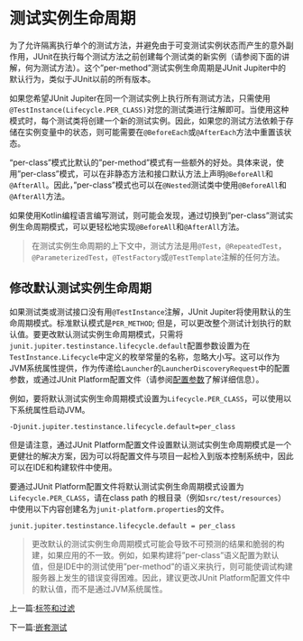 # 测试实例生命周期

为了允许隔离执行单个的测试方法，并避免由于可变测试实例状态而产生的意外副作用，JUnit在执行每个测试方法之前创建每个测试类的新实例（请参阅下面的讲解，何为测试方法）。这个”per-method”测试实例生命周期是JUnit Jupiter中的默认行为，类似于JUnit以前的所有版本。

如果您希望JUnit Jupiter在同一个测试实例上执行所有测试方法，只需使用`@TestInstance(Lifecycle.PER_CLASS)`对您的测试类进行注解即可。当使用这种模式时，每个测试类将创建一个新的测试实例。因此，如果您的测试方法依赖于存储在实例变量中的状态，则可能需要在`@BeforeEach`或`@AfterEach`方法中重置该状态。

“per-class”模式比默认的”per-method”模式有一些额外的好处。具体来说，使用”per-class”模式，可以在非静态方法和接口默认方法上声明`@BeforeAll`和`@AfterAll`。因此，”per-class”模式也可以在`@Nested`测试类中使用`@BeforeAll`和`@AfterAll`方法。

如果使用Kotlin编程语言编写测试，则可能会发现，通过切换到”per-class”测试实例生命周期模式，可以更轻松地实现`@BeforeAll`和`@AfterAll`方法。

> 在测试实例生命周期的上下文中，测试方法是用`@Test`，`@RepeatedTest`，`@ParameterizedTest`，`@TestFactory`或`@TestTemplate`注解的任何方法。

## 修改默认测试实例生命周期

如果测试类或测试接口没有用`@TestInstance`注解，JUnit Jupiter将使用默认的生命周期模式。标准默认模式是`PER_METHOD`; 但是，可以更改整个测试计划执行的默认值。要更改默认测试实例生命周期模式，只需将`junit.jupiter.testinstance.lifecycle.default`配置参数设置为在`TestInstance.Lifecycle`中定义的枚举常量的名称，忽略大小写。这可以作为JVM系统属性提供，作为传递给`Launcher`的`LauncherDiscoveryRequest`中的配置参数，或通过JUnit Platform配置文件（请参阅[配置参数](https://www.bookstack.cn/read/junit5/guide-running-tests-config-params.md)了解详细信息）。

例如，要将默认测试实例生命周期模式设置为`Lifecycle.PER_CLASS`，可以使用以下系统属性启动JVM。

```
-Djunit.jupiter.testinstance.lifecycle.default=per_class
```

但是请注意，通过JUnit Platform配置文件设置默认测试实例生命周期模式是一个更健壮的解决方案，因为可以将配置文件与项目一起检入到版本控制系统中，因此可以在IDE和构建软件中使用。

要通过JUnit Platform配置文件将默认测试实例生命周期模式设置为`Lifecycle.PER_CLASS`，请在class path 的根目录（例如`src/test/resources`）中使用以下内容创建名为`junit-platform.properties`的文件。

```
junit.jupiter.testinstance.lifecycle.default = per_class
```

> 更改默认的测试实例生命周期模式可能会导致不可预测的结果和脆弱的构建，如果应用的不一致。例如，如果构建将”per-class”语义配置为默认值，但是IDE中的测试使用”per-method”的语义来执行，则可能使调试构建服务器上发生的错误变得困难。因此，建议更改JUnit Platform配置文件中的默认值，而不是通过JVM系统属性。

上一篇:[标签和过滤](https://www.bookstack.cn/read/junit5/guide-writing-tests-tagging-and-filtering.md)

下一篇:[嵌套测试](https://www.bookstack.cn/read/junit5/guide-writing-tests-nested.md)